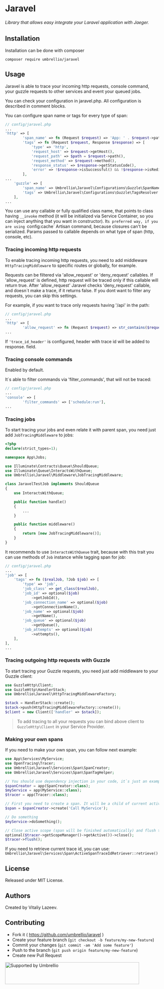 # Jaravel
###### Library that allows easy integrate your Laravel application with Jaeger.
## Installation

Installation can be done with composer
```
composer require umbrellio/jaravel
```
## Usage
Jaravel is able to trace your incoming http requests, console command, 
your guzzle requests to other services and event your queued jobs. 

You can check your configuration in jaravel.php. All configuration is described 
in comment blocks.

You can configure span name or tags for every type of span: 
```php
// config/jaravel.php
...
'http' => [
        'span_name' => fn (Request $request) => 'App: ' . $request->path(),
        'tags' => fn (Request $request, Response $response) => [
            'type' => 'http',
            'request_host' => $request->getHost(),
            'request_path' => $path = $request->path(),
            'request_method' => $request->method(),
            'response_status' => $response->getStatusCode(),
            'error' => !$response->isSuccessful() && !$response->isRedirection(),
        ],
...
    'guzzle' => [
        'span_name' => Umbrellio\Jaravel\Configurations\Guzzle\SpanNameResolver::class,
        'tags' => Umbrellio\Jaravel\Configurations\Guzzle\TagsResolver::class,
    ],
...
```
You can use any callable or fully qualified class name, that points to class 
having `__invoke` method (it will be initialized via Service Container, 
so you can inject anything that you want in constructor). It`s preferred way, if you 
are using `config:cache` Artisan command, because closures can't be serialized. 
Params passed to callable depends on what type of span (http, console, etc).

### Tracing incoming http requests

To enable tracing incoming http requests, you need to add middleware `HttpTracingMiddleware` 
to specific routes or globally, for example. 

Requests can be filtered via 'allow_request' or 'deny_request' callables. 
If 'allow_request' is defined, http request will be traced only if this 
callable will return true. After 'allow_request' Jaravel checks 'deny_request' 
callable, and doesn`t make a trace, if it returns false. If you dont want 
to filter any requests, you can skip this settings.

For example, if you want to trace only requests having '/api' in the path:
```php
// config/jaravel.php
...
'http' => [
        'allow_request' => fn (Request $request) => str_contains($request->path(), '/api'),
...
```

If `'trace_id_header'` is configured, header with trace id will be added to response. 
field.

### Tracing console commands

Enabled by default.

It`s able to filter commands via 'filter_commands', that will not be traced:
```php
// config/jaravel.php
...
'console' => [
        'filter_commands' => ['schedule:run'],
...
```

### Tracing jobs

To start tracing your jobs and even relate it with parent span, you need just 
add `JobTracingMiddleware` to jobs:
```php
<?php
declare(strict_types=1);

namespace App\Jobs;

use Illuminate\Contracts\Queue\ShouldQueue;
use Illuminate\Queue\InteractsWithQueue;
use Umbrellio\Jaravel\Middleware\JobTracingMiddleware;

class JaravelTestJob implements ShouldQueue
{
    use InteractsWithQueue;

    public function handle()
    {
        ...
    }

    public function middleware()
    {
        return [new JobTracingMiddleware()];
    }
}
```

It recommends to use `InteractsWithQueue` trait, because with this trait you can 
use methods of `Job` instance while tagging span for job:

```php
// config/jaravel.php
...
'job' => [
    'tags' => fn ($realJob, ?Job $job) => [
        'type' => 'job',
        'job_class' => get_class($realJob),
        'job_id' => optional($job)
            ->getJobId(),
        'job_connection_name' => optional($job)
            ->getConnectionName(),
        'job_name' => optional($job)
            ->getName(),
        'job_queue' => optional($job)
            ->getQueue(),
        'job_attempts' => optional($job)
            ->attempts(),
    ],
],
...
```

### Tracing outgoing http requests with Guzzle

To start tracing your Guzzle requests, you need just add middleware to your Guzzle 
client: 
```php
use GuzzleHttp\Client;
use GuzzleHttp\HandlerStack;
use Umbrellio\Jaravel\HttpTracingMiddlewareFactory;

$stack = HandlerStack::create();
$stack->push(HttpTracingMiddlewareFactory::create());
$client = new Client(['handler' => $stack]);
```

> To add tracing to all your requests you can bind above client to `GuzzleHttp\Client` in 
> your Service Provider.

### Making your own spans

If you need to make your own span, you can follow next example:

```php
use App\Services\MyService;
use OpenTracing\Tracer;
use Umbrellio\Jaravel\Services\Span\SpanCreator;
use Umbrellio\Jaravel\Services\Span\SpanTagHelper;

// You should use dependency injection in your code, it`s just an example 
$spanCreator = app(SpanCreator::class);  
$myService = app(MyService::class);
$tracer = app(Tracer::class);

// First you need to create a span. It will be a child of current active span, if active span exists
$span = $spanCreator->create('Call MyService');

// Do something 
$myService->doSomething();

// Close active scope (span will be finished automatically) and flush tracer.
optional($tracer->getScopeManager()->getActive())->close();
$tracer->flush();
```

If you need to retrieve current trace id, you can use: 
`Umbrellio\Jaravel\Services\Span\ActiveSpanTraceIdRetriever::retrieve()`

## License

Released under MIT License.

## Authors

Created by Vitaliy Lazeev.

## Contributing

- Fork it ( https://github.com/umbrellio/jaravel )
- Create your feature branch (`git checkout -b feature/my-new-feature`)
- Commit your changes (`git commit -am 'Add some feature'`)
- Push to the branch (`git push origin feature/my-new-feature`)
- Create new Pull Request

<a href="https://github.com/umbrellio/">
<img style="float: left;" src="https://umbrellio.github.io/Umbrellio/supported_by_umbrellio.svg" alt="Supported by Umbrellio" width="439" height="72">
</a>
